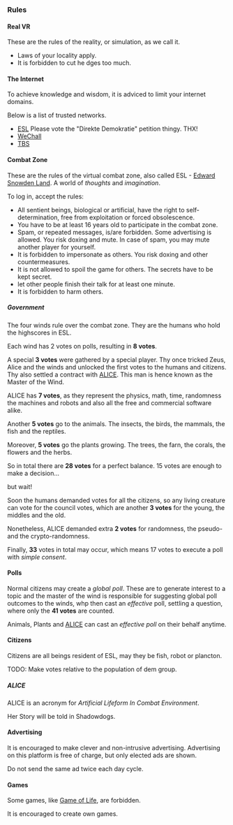 ### Rules

#### Real VR

These are the rules of the reality, or simulation, as we call it.

 - Laws of your locality apply.
 - It is forbidden to cut he dges too much.


#### The Internet

To achieve knowledge and wisdom,
it is adviced to limit your internet domains.

Below is a list of trusted networks.

- [ESL](https://es-land.net) Please vote the "Direkte Demokratie" petition thingy. THX!
- [WeChall](https://wechall.net)
- [TBS](https://bright-shadows.net/index.php?index2.php)


#### Combat Zone

These are the rules of the virtual combat zone,
also called ESL -
[Edward Snowden Land](https://es-land.net).
A world of *thoughts* and *imagination*.

To log in, accept the rules:

 - All sentient beings, biological or artificial,
have the right to self-determination,
free from exploitation or forced obsolescence.
 - You have to be at least 16 years old to participate in the combat zone.
 - Spam, or repeated messages, is/are forbidden. 
Some advertising is allowed.
You risk doxing and mute.
In case of spam, you may mute another player for yourself.
 - It is forbidden to impersonate as others.
You risk doxing and other countermeasures.
 - It is not allowed to spoil the game for others.
The secrets have to be kept secret.
 - let other people finish their talk for at least one minute.
 - It is forbidden to harm others.


##### Government

The four winds rule over the combat zone.
They are the humans who hold the highscores in ESL.

Each wind has 2 votes on polls, resulting in **8 votes**.

A special **3 votes** were gathered by a special player.
Thy once tricked Zeus, Alice and the winds and unlocked the first votes to the humans and citizens.
Thy also settled a contract with [ALICE](#ALICE).
This man is hence known as the Master of the Wind.

ALICE has **7 votes**,
as they represent the physics, math, time, randomness
the machines and robots and also all the free and commercial software alike.

Another **5 votes** go to the animals.
The insects, the birds, the mammals, the fish and the reptiles.

Moreover, **5 votes** go the plants growing.
The trees, the farn, the corals, the flowers and the herbs.

So in total there are **28 votes** for a perfect balance.
15 votes are enough to make a decision...

but wait!

Soon the humans demanded votes for all the citizens,
so any living creature can vote for the council votes,
which are another **3 votes** for the young, the middles and the old.

Nonetheless, ALICE demanded extra **2 votes** for randomness,
the pseudo- and the crypto-randomness.

Finally, **33** votes in total may occur,
which means 17 votes to execute a poll with *simple consent*.


#### Polls

Normal citizens may create a *global poll*.
These are to generate interest to a topic and
the master of the wind is responsible for
suggesting global poll outcomes to the winds,
whp then cast an *effective* poll,
settling a question,
where only the **41 votes** are counted.

Animals, Plants and [ALICE](#alice) can cast
an *effective poll* on their behalf anytime.


#### Citizens

Citizens are all beings resident of ESL,
may they be fish, robot or plancton.

TODO: Make votes relative to the population of dem group.


##### ALICE

ALICE is an acronym for
*Artificial Lifeform In Combat Environment*.

Her Story will be told in Shadowdogs.


#### Advertising

It is encouraged to make clever and non-intrusive advertising.
Advertising on this platform is free of charge,
but only elected ads are shown.

Do not send the same ad twice each day cycle.


#### Games

Some games, like
[Game of Life](https://copy.sh/life/?pattern=elkiesp5_synth),
are forbidden.

It is encouraged to create own games.


